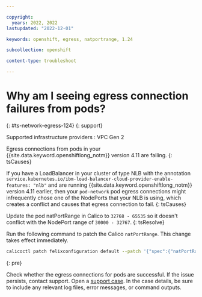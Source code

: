 ```yaml
---

copyright: 
  years: 2022, 2022
lastupdated: "2022-12-01"

keywords: openshift, egress, natportrange, 1.24

subcollection: openshift

content-type: troubleshoot

---
```



# Why am I seeing egress connection failures from pods?
{: #ts-network-egress-124}
{: support}


Supported infrastructure providers
:   VPC Gen 2

Egress connections from pods in your {{site.data.keyword.openshiftlong_notm}} version 4.11 are failing.
{: tsCauses}

If you have a LoadBalancer in your cluster of type NLB with the annotation `service.kubernetes.io/ibm-load-balancer-cloud-provider-enable-features: "nlb"` and are running {{site.data.keyword.openshiftlong_notm}} version 4.11 earlier, then your `pod-network` pod egress connections might infrequently chose one of the NodePorts that your NLB is using, which creates a conflict and causes that egress connection to fail.
{: tsCauses}


Update the pod natPortRange in Calico to `32768 - 65535` so it doesn't conflict with the NodePort range of `30000 - 32767`.
{: tsResolve} 

Run the following command to patch the Calico `natPortRange`. This change takes effect immediately.

```sh
calicoctl patch felixconfiguration default --patch '{"spec":{"natPortRange": "32768:65535"}}'
```
{: pre}

Check whether the egress connections for pods are successful. If the issue persists, contact support. Open a [support case](/docs/get-support?topic=get-support-using-avatar). In the case details, be sure to include any relevant log files, error messages, or command outputs.
